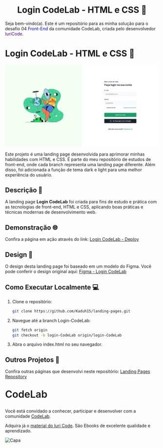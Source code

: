 <div align="center">
    <h1>Login CodeLab - HTML e CSS 🌟</h1>
</div>

<p>Seja bem-vindo(a). Este é um repositório para as minha solução para o desafio 04 <span style="color:blue">Front-End</span> da comunidade CodeLab, criada pelo desenvolvedor <span style="color:Indigo">IuriCode</span>. 


# Login CodeLab - HTML e CSS 🌟

![Login CodeLab Cover](https://github.com/Kaduh15/landing-pages/raw/login-CodeLab/cover.png)

Este projeto é uma landing page desenvolvida para aprimorar minhas habilidades com HTML e CSS. É parte do meu repositório de estudos de front-end, onde cada branch representa uma landing page diferente. Além disso, foi adicionada a função de tema dark e light para uma melhor experiência do usuário.

## Descrição 📝

A landing page **Login CodeLab** foi criada para fins de estudo e prática com as tecnologias de front-end, HTML e CSS, aplicando boas práticas e técnicas modernas de desenvolvimento web.


## Demonstração 🌐

Confira a página em ação através do link: [Login CodeLab - Deploy](https://landing-pages-pr-3.onrender.com/)

## Design 🎨

O design desta landing page foi baseado em um modelo do Figma. Você pode conferir o design original aqui: [Figma - Login CodeLab](https://www.figma.com/design/Yb9IBH56g7T1hdIyZ3BMNO/Desafios---CodeLab?node-id=4261-2&t=fYIRARjWwGmLFaTb-0)

## Como Executar Localmente 💻

1. Clone o repositório:
   
   ```bash
   git clone https://github.com/Kaduh15/landing-pages.git
   ```

2. Navegue até a branch Login-CodeLab:
   
   ```bash
   git fetch origin
   git checkout -b login-CodeLab origin/login-CodeLab
   ```

3. Abra o arquivo index.html no seu navegador.

## Outros Projetos 🚀

Confira outras páginas que desenvolvi neste repositório: [Landing Pages Repository](https://github.com/Kaduh15/landing-pages)


<h2 style="font-size:32px; margin-top: 30px; font-weight: 600;">CodeLab</h2>

Você está convidado a conhecer, participar e desenvolver com a comunidade [CodeLab](https://github.com/iuricode/desafios-frontend).

Adquira já o [material do Iuri Code](https://iuricode.com/efront/). São Ebooks de excelente qualidade e aprendizado.

<img width="1920" alt="Capa" src="https://github.com/gabazevdo/codelab/assets/16105546/ed791396-93d5-46b5-ba06-80ec6fa89c63">
